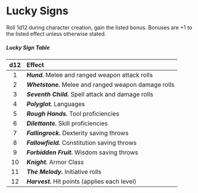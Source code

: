 # Lucky Signs

Roll 1d12 during character creation, gain the listed bonus. Bonuses are +1 to the listed effect unless otherwise stated.

##### Lucky Sign Table

| d12 | Effect                                                             |
|:---:|:-------------------------------------------------------------------|
|  1  | _**Hund.**_             Melee and ranged weapon attack rolls       |
|  2  | _**Whetstone.**_        Melee and ranged weapon damage rolls       |
|  3  | _**Seventh Child.**_    Spell attack and damage rolls              |
|  4  | _**Polyglot.**_         Languages                                  |
|  5  | _**Rough Hands.**_      Tool proficiencies                         |
|  6  | _**Dilettante.**_       Skill proficiencies                        |
|  7  | _**Fallingrock.**_      Dexterity saving throws                    |
|  8  | _**Fallowfield.**_      Constitution saving throws                 |
|  9  | _**Forbidden Fruit.**_  Wisdom saving throws                       |
| 10  | _**Knight.**_           Armor Class                                |
| 11  | _**The Melody.**_       Initiative rolls                           |
| 12  | _**Harvest.**_          Hit points (applies each level)            |